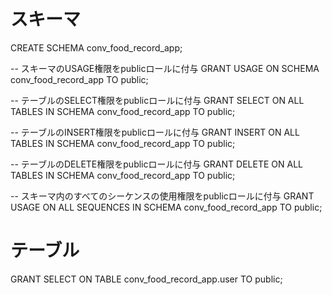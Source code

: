 # スキーマ
CREATE SCHEMA conv_food_record_app;

-- スキーマのUSAGE権限をpublicロールに付与
GRANT USAGE ON SCHEMA conv_food_record_app TO public;

-- テーブルのSELECT権限をpublicロールに付与
GRANT SELECT ON ALL TABLES IN SCHEMA conv_food_record_app TO public;

-- テーブルのINSERT権限をpublicロールに付与
GRANT INSERT ON ALL TABLES IN SCHEMA conv_food_record_app TO public;

-- テーブルのDELETE権限をpublicロールに付与
GRANT DELETE ON ALL TABLES IN SCHEMA conv_food_record_app TO public;

-- スキーマ内のすべてのシーケンスの使用権限をpublicロールに付与
GRANT USAGE ON ALL SEQUENCES IN SCHEMA conv_food_record_app TO public;

# テーブル
GRANT SELECT ON TABLE conv_food_record_app.user TO public;